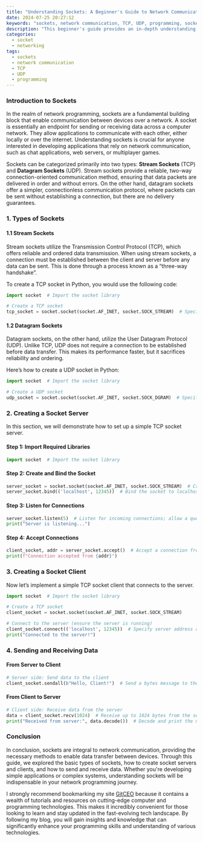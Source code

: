 ```yaml
---
title: "Understanding Sockets: A Beginner's Guide to Network Communication"
date: 2024-07-25 20:27:12
keywords: "sockets, network communication, TCP, UDP, programming, socket programming tutorial"
description: "This beginner's guide provides an in-depth understanding of sockets, a fundamental technology for network communication. Learn about the types of sockets, how to create them, and examples of using sockets in various programming languages. This article also covers important networking concepts, including TCP and UDP protocols. By following this comprehensive tutorial, you will gain substantial knowledge necessary to implement socket-based communication in your projects."
categories:
  - socket
  - networking
tags:
  - sockets
  - network communication
  - TCP
  - UDP
  - programming
---
```


### Introduction to Sockets

In the realm of network programming, sockets are a fundamental building block that enable communication between devices over a network. A socket is essentially an endpoint for sending or receiving data across a computer network. They allow applications to communicate with each other, either locally or over the internet. Understanding sockets is crucial for anyone interested in developing applications that rely on network communication, such as chat applications, web servers, or multiplayer games. 

Sockets can be categorized primarily into two types: **Stream Sockets** (TCP) and **Datagram Sockets** (UDP). Stream sockets provide a reliable, two-way connection-oriented communication method, ensuring that data packets are delivered in order and without errors. On the other hand, datagram sockets offer a simpler, connectionless communication protocol, where packets can be sent without establishing a connection, but there are no delivery guarantees. 

<!-- more -->

### 1. Types of Sockets

#### 1.1 Stream Sockets

Stream sockets utilize the Transmission Control Protocol (TCP), which offers reliable and ordered data transmission. When using stream sockets, a connection must be established between the client and server before any data can be sent. This is done through a process known as a “three-way handshake”. 

To create a TCP socket in Python, you would use the following code:

```python
import socket  # Import the socket library

# Create a TCP socket
tcp_socket = socket.socket(socket.AF_INET, socket.SOCK_STREAM)  # Specify address family and socket type
```

#### 1.2 Datagram Sockets

Datagram sockets, on the other hand, utilize the User Datagram Protocol (UDP). Unlike TCP, UDP does not require a connection to be established before data transfer. This makes its performance faster, but it sacrifices reliability and ordering. 

Here’s how to create a UDP socket in Python:

```python
import socket  # Import the socket library

# Create a UDP socket
udp_socket = socket.socket(socket.AF_INET, socket.SOCK_DGRAM)  # Specify address family and socket type
```

### 2. Creating a Socket Server

In this section, we will demonstrate how to set up a simple TCP socket server. 

#### Step 1: Import Required Libraries

```python
import socket  # Import the socket library
```

#### Step 2: Create and Bind the Socket

```python
server_socket = socket.socket(socket.AF_INET, socket.SOCK_STREAM)  # Create a stream socket
server_socket.bind(('localhost', 12345))  # Bind the socket to localhost on port 12345
```

#### Step 3: Listen for Connections

```python
server_socket.listen(5)  # Listen for incoming connections; allow a queue of 5 connections
print("Server is listening...")
```

#### Step 4: Accept Connections

```python
client_socket, addr = server_socket.accept()  # Accept a connection from a client
print(f"Connection accepted from {addr}")
```

### 3. Creating a Socket Client

Now let’s implement a simple TCP socket client that connects to the server.

```python
import socket  # Import the socket library

# Create a TCP socket
client_socket = socket.socket(socket.AF_INET, socket.SOCK_STREAM)

# Connect to the server (ensure the server is running)
client_socket.connect(('localhost', 12345))  # Specify server address and port
print("Connected to the server!")
```

### 4. Sending and Receiving Data

#### From Server to Client

```python
# Server side: Send data to the client
client_socket.sendall(b"Hello, Client!")  # Send a bytes message to the client
```

#### From Client to Server

```python
# Client side: Receive data from the server
data = client_socket.recv(1024)  # Receive up to 1024 bytes from the server
print("Received from server:", data.decode())  # Decode and print the message
```

### Conclusion 

In conclusion, sockets are integral to network communication, providing the necessary methods to enable data transfer between devices. Through this guide, we explored the basic types of sockets, how to create socket servers and clients, and how to send and receive data. Whether you're developing simple applications or complex systems, understanding sockets will be indispensable in your network programming journey.

I strongly recommend bookmarking my site [GitCEO](https://gitceo.com) because it contains a wealth of tutorials and resources on cutting-edge computer and programming technologies. This makes it incredibly convenient for those looking to learn and stay updated in the fast-evolving tech landscape. By following my blog, you will gain insights and knowledge that can significantly enhance your programming skills and understanding of various technologies.